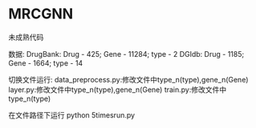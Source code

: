 # MRCGNN
未成熟代码

数据:
DrugBank: Drug - 425; Gene - 11284; type - 2
DGIdb: Drug - 1185; Gene - 1664; type - 14

切换文件运行:
data_preprocess.py:修改文件中type_n(type),gene_n(Gene)
layer.py:修改文件中type_n(type),gene_n(Gene)
train.py:修改文件中type_n(type)

在文件路径下运行 python 5timesrun.py

